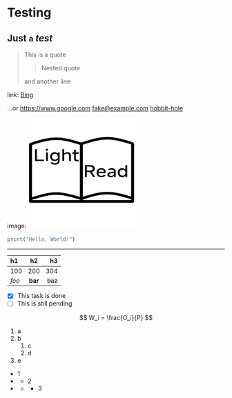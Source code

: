 # Testing
**Just** `a` *test*
---

> This is a quote
>> Nested quote
> 
> and another line

link: [Bing](https://www.bing.com "A Search Engine")

...or <https://www.google.com> <fake@example.com> [hobbit-hole][1]

image:![这是图片](/assets/favicon.png "Magic Gardens")

```python
print("Hello, World!")
```

---

| h1    |    h2   |      h3 |
|:------|:-------:|--------:|
| 100   | 200     | 304     |
| *foo* | **bar** | ~~baz~~ |

- [x] This task is done
- [ ] This is still pending

$$
W_i = \frac{O_i}{P}
$$

1. a
2. b
    1. c
    2. d
3. e

- 1
- - 2
- - - 3

[1]: https://en.wikipedia.org/wiki/Hobbit#The_Hobbit_and_the_Lord_of_the_Rings
